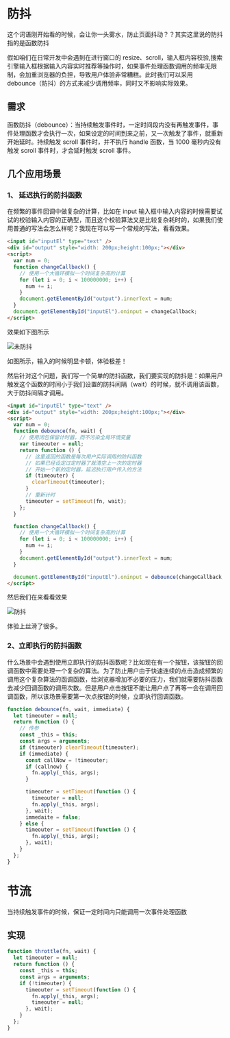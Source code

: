 # 防抖

这个词语刚开始看的时候，会让你一头雾水，防止页面抖动？？其实这里说的防抖指的是函数防抖

假如咱们在日常开发中会遇到在进行窗口的 resize、scroll，输入框内容校验,搜索引擎输入框根据输入内容实时推荐等操作时，如果事件处理函数调用的频率无限制，会加重浏览器的负担，导致用户体验非常糟糕。此时我们可以采用 debounce（防抖）的方式来减少调用频率，同时又不影响实际效果。

## 需求

函数防抖（debounce）：当持续触发事件时，一定时间段内没有再触发事件，事件处理函数才会执行一次，如果设定的时间到来之前，又一次触发了事件，就重新开始延时。持续触发 scroll 事件时，并不执行 handle 函数，当 1000 毫秒内没有触发 scroll 事件时，才会延时触发 scroll 事件。

## 几个应用场景

### 1、 **延迟执行**的防抖函数

在频繁的事件回调中做复杂的计算，比如在 input 输入框中输入内容的时候需要试试的校验输入内容的正确型，而且这个校验算法又是比较复杂耗时的，如果我们使用普通的写法会怎么样呢？我现在可以写一个常规的写法，看看效果。

```html
<input id="inputEl" type="text" />
<div id="output" style="width: 200px;height:100px;"></div>
<script>
  var num = 0;
  function changeCallback() {
    // 使用一个大循环模拟一个时间复杂高的计算
    for (let i = 0; i < 100000000; i++) {
      num += i;
    }
    document.getElementById("output").innerText = num;
  }
  document.getElementById("inputEl").oninput = changeCallback;
</script>
```

效果如下图所示

![未防抖](/img/未防抖.gif "未防抖")

如图所示，输入的时候明显卡顿，体验极差！

然后针对这个问题，我们写一个简单的防抖函数，我们要实现的防抖是：如果用户触发这个函数的时间小于我们设置的防抖间隔（wait）的时候，就不调用该函数，大于防抖间隔才调用。

```html
<input id="inputEl" type="text" />
<div id="output" style="width: 200px;height:100px;"></div>
<script>
  var num = 0;
  function debounce(fn, wait) {
    // 使用闭包保留计时器，而不污染全局环境变量
    var timeouter = null;
    return function () {
      // 这里返回的函数是每次用户实际调用的防抖函数
      // 如果已经设定过定时器了就清空上一次的定时器
      // 开始一个新的定时器，延迟执行用户传入的方法
      if (timeouter) {
        clearTimeout(timeouter);
      }
      // 重新计时
      timeouter = setTimeout(fn, wait);
    };
  }

  function changeCallback() {
    // 使用一个大循环模拟一个时间复杂高的计算
    for (let i = 0; i < 100000000; i++) {
      num += i;
    }
    document.getElementById("output").innerText = num;
  }

  document.getElementById("inputEl").oninput = debounce(changeCallback, 500);
</script>
```

然后我们在来看看效果

![防抖](/img/防抖.gif "防抖")

体验上丝滑了很多。

### 2、**立即执行**的防抖函数

什么场景中会遇到使用立即执行的防抖函数呢？比如现在有一个按钮，该按钮的回调函数中需要处理一个复杂的算法。为了防止用户由于快速连续的点击造成频繁的调用这个复杂算法的函调函数，给浏览器增加不必要的压力，我们就需要防抖函数去减少回调函数的调用次数。但是用户点击按钮不能让用户点了再等一会在调用回调函数，所以该场景需要第一次点按钮的时候，立即执行回调函数。

```js
function debounce(fn, wait, immediate) {
  let timeouter = null;
  return function () {
    // 传参
    const _this = this;
    const args = arguments;
    if (timeouter) clearTimeout(timeouter);
    if (immediate) {
      const callNow = !timeouter;
      if (callnow) {
        fn.apply(_this, args);
      }

      timeouter = setTimeout(function () {
        timeouter = null;
        fn.apply(_this, args);
      }, wait);
      immedaite = false;
    } else {
      timeouter = setTimeout(function () {
        fn.apply(_this, args);
      }, wait);
    }
  };
}
```

# 节流

当持续触发事件的时候，保证一定时间内只能调用一次事件处理函数

## 实现

```js
function throttle(fn, wait) {
  let timeouter = null;
  return function () {
    const _this = this;
    const args = arguments;
    if (!timeouter) {
      timeouter = setTimeout(function () {
        fn.apply(_this, args);
        timeouter = null;
      }, wait);
    }
  };
}
```
